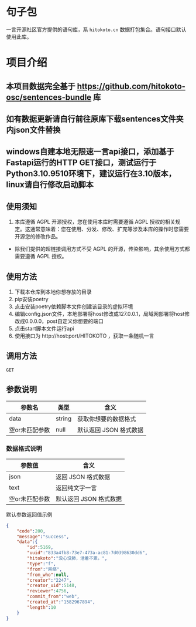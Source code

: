 # 句子包

一言开源社区官方提供的语句库，系 `hitokoto.cn` 数据打包集合。语句接口默认使用此库。

# 项目介绍
## 本项目数据完全基于 https://github.com/hitokoto-osc/sentences-bundle 库
## 如有数据更新请自行前往原库下载sentences文件夹内json文件替换
## windows自建本地无限速一言api接口，添加基于Fastapi运行的HTTP GET接口，测试运行于Python3.10.9510环境下，建议运行在3.10版本，linux请自行修改启动脚本

## 使用须知

1. 本库遵循 AGPL 开源授权，您在使用本库时需要遵循 AGPL 授权的相关规定。这通常意味着：您在使用、分发、修改、扩充等涉及本库的操作时您需要开源您的修改作品。
*  除我们提供的超链接调用方式不受 AGPL 的开源，传染影响，其余使用方式都需要遵循 AGPL 授权。

## 使用方法

1. 下载本仓库到本地你想存放的目录
2. pip安装poetry
3. 点击安装poetry依赖脚本文件创建该目录的虚拟环境
4. 编辑config.json文件，本地部署将host修改成127.0.0.1，局域网部署将host修改成0.0.0.0，post自定义你想要的端口
5. 点击start脚本文件运行api
6. 使用接口为 http://host:port/HITOKOTO ，获取一条随机一言

## 调用方法
`GET`
## 参数说明
参数名|类型|含义
-|-|-
data|string|获取你想要的数据格式
空or未匹配参数|null|默认返回 JSON 格式数据

### 数据格式说明
参数值|含义
-|-
json|返回 JSON 格式数据
text|返回纯文字一言
空or未匹配参数|默认返回 JSON 格式数据

默认参数返回值示例
```json
{
    "code":200,
    "message":"success",
    "data":{
        "id":5169,
        "uuid":"833a4fb8-73e7-473a-ac81-7d0398630dd6",
        "hitokoto":"没心没肺，活着不累。",
        "type":"f",
        "from":"网络",
        "from_who":null,
        "creator":"2247",
        "creator_uid":5148,
        "reviewer":4756,
        "commit_from":"web",
        "created_at":"1582967894",
        "length":10
    }
}
```

